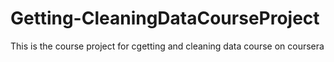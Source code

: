 # Getting-CleaningDataCourseProject
This is the course project for cgetting and cleaning data course on coursera
